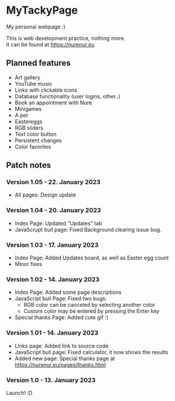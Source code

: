 # MyTackyPage
My personal webpage :)
  
  This is web development practice, nothing more.  
  It can be found at https://nurenur.eu
  
## Planned features
- Art gallery
- YouTube music
- Links with clickable icons
- Database functionality (user logins, other..)
- Book an appointment with Nure
- Minigames
- A pet
- Eastereggs
- RGB sliders
- Text color button
- Persistent changes
- Color favorites

## Patch notes
### Version 1.05 - 22. January 2023
- All pages: Design update

### Version 1.04 - 20. January 2023
- Index Page: Updated "Updates" tab
- JavaScrupt bull page: Fixed Background clearing issue bug.

### Version 1.03 - 17. January 2023
- Index Page: Added Updates board, as well as Easter egg count
- Minor fixes

### Version 1.02 - 14. January 2023
- Index Page: Added some page descriptions
- JavaScript bull Page: Fixed two bugs:
  - RGB color can be canceled by selecting another color
  - Custom color may be entered by pressing the Enter key
- Special thanks Page: Added cute gif :)

### Version 1.01 - 14. January 2023
- Links page: Added link to source code
- JavaScript bull page: Fixed calculator, it now shows the results
- Added new page: Special thanks page at https://nurenur.eu/pages/thanks.html

### Version 1.0 - 13. January 2023
Launch! :D

